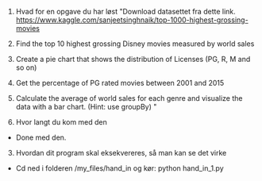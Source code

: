 1. Hvad for en opgave du har løst
"Download datasettet fra dette link.
https://www.kaggle.com/sanjeetsinghnaik/top-1000-highest-grossing-movies 

1. Find the top 10 highest grossing Disney movies measured by world sales

2. Create a pie chart that shows the distribution of Licenses (PG, R, M and so on)

3. Get the percentage of PG rated movies between 2001 and 2015

4. Calculate the average of world sales for each genre and visualize the data with a bar chart. (Hint: use groupBy)
"


2. Hvor langt du kom med den
 - Done med den.

3. Hvordan dit program skal eksekvereres, så man kan se det virke

 - Cd ned i folderen /my_files/hand_in og kør: python hand_in_1.py
